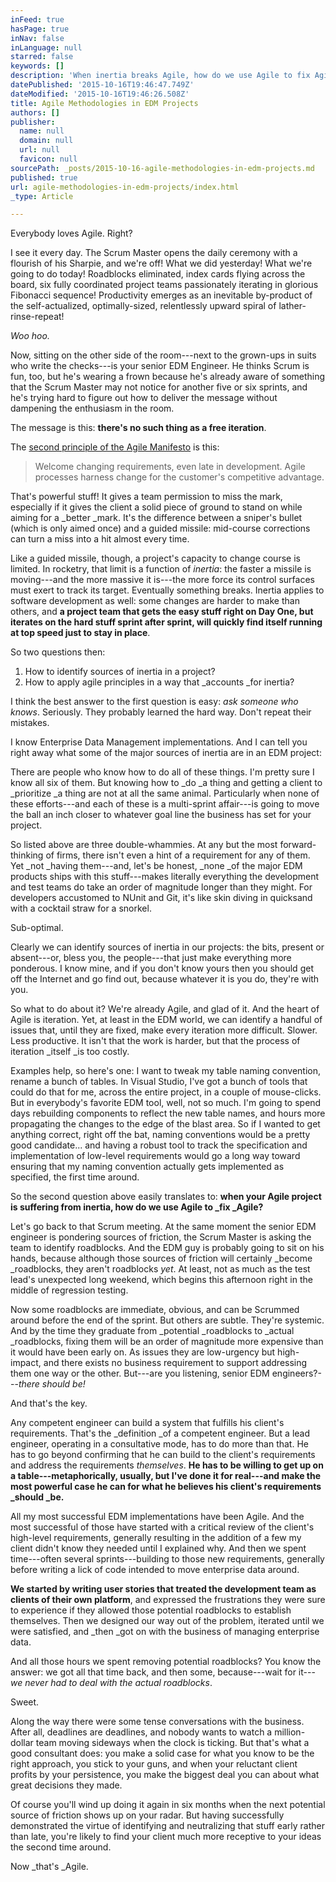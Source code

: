 ```yaml
---
inFeed: true
hasPage: true
inNav: false
inLanguage: null
starred: false
keywords: []
description: 'When inertia breaks Agile, how do we use Agile to fix Agile?'
datePublished: '2015-10-16T19:46:47.749Z'
dateModified: '2015-10-16T19:46:26.508Z'
title: Agile Methodologies in EDM Projects
authors: []
publisher:
  name: null
  domain: null
  url: null
  favicon: null
sourcePath: _posts/2015-10-16-agile-methodologies-in-edm-projects.md
published: true
url: agile-methodologies-in-edm-projects/index.html
_type: Article

---
```

Everybody loves Agile. Right?

I see it every day. The Scrum Master opens the daily ceremony with a flourish of his Sharpie, and we're off! What we did yesterday! What we're going to do today! Roadblocks eliminated, index cards flying across the board, six fully coordinated project teams passionately iterating in glorious Fibonacci sequence! Productivity emerges as an inevitable by-product of the self-actualized, optimally-sized, relentlessly upward spiral of lather-rinse-repeat!

_Woo hoo._

Now, sitting on the other side of the room---next to the grown-ups in suits who write the checks---is your senior EDM Engineer. He thinks Scrum is fun, too, but he's wearing a frown because he's already aware of something that the Scrum Master may not notice for another five or six sprints, and he's trying hard to figure out how to deliver the message without dampening the enthusiasm in the room.

The message is this: **there's no such thing as a free iteration**.

The [second principle of the Agile Manifesto][0] is this: 
> 
> Welcome changing requirements, even late in development. Agile processes harness change for the customer's competitive advantage.

That's powerful stuff! It gives a team permission to miss the mark, especially if it gives the client a solid piece of ground to stand on while aiming for a _better _mark. It's the difference between a sniper's bullet (which is only aimed once) and a guided missile: mid-course corrections can turn a miss into a hit almost every time.

Like a guided missile, though, a project's capacity to change course is limited. In rocketry, that limit is a function of _inertia_: the faster a missile is moving---and the more massive it is---the more force its control surfaces must exert to track its target. Eventually something breaks. Inertia applies to software development as well: some changes are harder to make than others, and **a project team that gets the easy stuff right on Day One, but iterates on the hard stuff sprint after sprint, will quickly find itself running at top speed just to stay in place**.

So two questions then:

1. How to identify sources of inertia in a project?
2. How to apply agile principles in a way that _accounts _for inertia?

I think the best answer to the first question is easy: _ask someone who knows_. Seriously. They probably learned the hard way. Don't repeat their mistakes.

I know Enterprise Data Management implementations. And I can tell you right away what some of the major sources of inertia are in an EDM project:

There are people who know how to do all of these things. I'm pretty sure I know all six of them. But knowing how to _do _a thing and getting a client to _prioritize _a thing are not at all the same animal. Particularly when none of these efforts---and each of these is a multi-sprint affair---is going to move the ball an inch closer to whatever goal line the business has set for your project. 

So listed above are three double-whammies. At any but the most forward-thinking of firms, there isn't even a hint of a requirement for any of them. Yet _not _having them---and, let's be honest, _none _of the major EDM products ships with this stuff---makes literally everything the development and test teams do take an order of magnitude longer than they might. For developers accustomed to NUnit and Git, it's like skin diving in quicksand with a cocktail straw for a snorkel. 

Sub-optimal.

Clearly we can identify sources of inertia in our projects: the bits, present or absent---or, bless you, the people---that just make everything more ponderous. I know mine, and if you don't know yours then you should get off the Internet and go find out, because whatever it is you do, they're with you.

So what to do about it? We're already Agile, and glad of it. And the heart of Agile is iteration. Yet, at least in the EDM world, we can identify a handful of issues that, until they are fixed, make every iteration more difficult. Slower. Less productive. It isn't that the work is harder, but that the process of iteration _itself _is too costly.

Examples help, so here's one: I want to tweak my table naming convention, rename a bunch of tables. In Visual Studio, I've got a bunch of tools that could do that for me, across the entire project, in a couple of mouse-clicks. But in everybody's favorite EDM tool, well, not so much. I'm going to spend days rebuilding components to reflect the new table names, and hours more propagating the changes to the edge of the blast area. So if I wanted to get anything correct, right off the bat, naming conventions would be a pretty good candidate... and having a robust tool to track the specification and implementation of low-level requirements would go a long way toward ensuring that my naming convention actually gets implemented as specified, the first time around.

So the second question above easily translates to: **when your Agile project is suffering from inertia, how do we use Agile to _fix _Agile?**

Let's go back to that Scrum meeting. At the same moment the senior EDM engineer is pondering sources of friction, the Scrum Master is asking the team to identify roadblocks. And the EDM guy is probably going to sit on his hands, because although those sources of friction will certainly _become _roadblocks, they aren't roadblocks _yet_. At least, not as much as the test lead's unexpected long weekend, which begins this afternoon right in the middle of regression testing.

Now some roadblocks are immediate, obvious, and can be Scrummed around before the end of the sprint. But others are subtle. They're systemic. And by the time they graduate from _potential _roadblocks to _actual _roadblocks, fixing them will be an order of magnitude more expensive than it would have been early on. As issues they are low-urgency but high-impact, and there exists no business requirement to support addressing them one way or the other. But---are you listening, senior EDM engineers?---_there should be!_

And that's the key.

Any competent engineer can build a system that fulfills his client's requirements. That's the _definition _of a competent engineer. But a lead engineer, operating in a consultative mode, has to do more than that. He has to go beyond confirming that he can build to the client's requirements and address the requirements _themselves_. **He has to be willing to get up on a table---metaphorically, usually, but I've done it for real---and make the most powerful case he can for what he believes his client's requirements _should _be.**

All my most successful EDM implementations have been Agile. And the most successful of those have started with a critical review of the client's high-level requirements, generally resulting in the addition of a few my client didn't know they needed until I explained why. And then we spent time---often several sprints---building to those new requirements, generally before writing a lick of code intended to move enterprise data around.

**We started by writing user stories that treated the development team as clients of their own platform**, and expressed the frustrations they were sure to experience if they allowed those potential roadblocks to establish themselves. Then we designed our way out of the problem, iterated until we were satisfied, and _then _got on with the business of managing enterprise data.

And all those hours we spent removing potential roadblocks? You know the answer: we got all that time back, and then some, because---wait for it---_we never had to deal with the actual roadblocks_. 

Sweet.

Along the way there were some tense conversations with the business. After all, deadlines are deadlines, and nobody wants to watch a million-dollar team moving sideways when the clock is ticking. But that's what a good consultant does: you make a solid case for what you know to be the right approach, you stick to your guns, and when your reluctant client profits by your persistence, you make the biggest deal you can about what great decisions they made.

Of course you'll wind up doing it again in six months when the next potential source of friction shows up on your radar. But having successfully demonstrated the virtue of identifying and neutralizing that stuff early rather than late, you're likely to find your client much more receptive to your ideas the second time around.

Now _that's _Agile.

[0]: http://agilemanifesto.org/principles.html